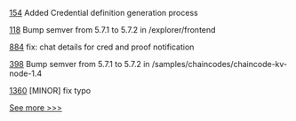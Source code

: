
[154](https://github.com/hyperledger/anoncreds-spec/pull/154) Added Credential definition generation process

[118](https://github.com/hyperledger-labs/karma-charity-platform/pull/118) Bump semver from 5.7.1 to 5.7.2 in /explorer/frontend

[884](https://github.com/hyperledger/aries-mobile-agent-react-native/pull/884) fix: chat details for cred and proof notification

[398](https://github.com/hyperledger-labs/fablo/pull/398) Bump semver from 5.7.1 to 5.7.2 in /samples/chaincodes/chaincode-kv-node-1.4

[1360](https://github.com/hyperledger/besu-docs/pull/1360) [MINOR] fix typo


[See more >>>](https://start-here.hyperledger.org/pull-requests)
